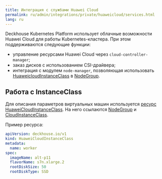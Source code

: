 ```yaml
---
title: Интеграция с службами Huawei Cloud
permalink: ru/admin/integrations/private/huaweicloud/services.html
lang: ru
---
```


Deckhouse Kubernetes Platform использует облачные возможности Huawei Cloud для работы Kubernetes-кластера. При этом поддерживаются следующие функции:

- управление ресурсами Huawei Cloud через `cloud-controller-manager`;
- заказ дисков с использованием CSI-драйвера;
- интеграция с модулем `node-manager`, позволяющая использовать [HuaweicloudInstanceClass](/modules/cloud-provider-huaweicloud/cr.html#huaweicloudinstanceclass) в [NodeGroup](/modules/node-manager/cr.html#nodegroup).

## Работа с InstanceClass

Для описания параметров виртуальных машин используется [ресурс HuaweiCloudInstanceClass](/modules/cloud-provider-huaweicloud/cr.html#huaweicloudinstanceclass). На него ссылаются [NodeGroup](/modules/node-manager/cr.html#nodegroup) и [CloudInstanceClass](/modules/node-manager/cr.html#nodegroup-v1-spec-cloudinstances-classreference).

Пример ресурса:

```yaml
apiVersion: deckhouse.io/v1
kind: HuaweiCloudInstanceClass
metadata:
  name: worker
spec:
  imageName: alt-p11
  flavorName: s7n.xlarge.2
  rootDiskSize: 50
  rootDiskType: SSD
```
